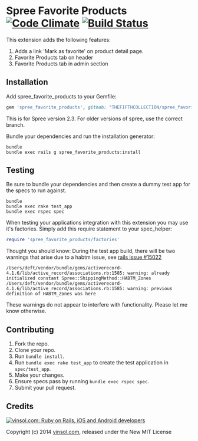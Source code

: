 Spree Favorite Products [![Code Climate](https://codeclimate.com/github/vinsol/spree_favorite_products.png)](https://codeclimate.com/github/vinsol/spree_favorite_products) [![Build Status](https://travis-ci.org/vinsol/spree_favorite_products.png?branch=master)](https://travis-ci.org/vinsol/spree_favorite_products)
=====================

This extension adds the following features:

1. Adds a link 'Mark as favorite' on product detail page.
2. Favorite Products tab on header
3. Favorite Products tab in admin section

Installation
------------

Add spree_favorite_products to your Gemfile:

```ruby
gem 'spree_favorite_products', github: "THEFIFTHCOLLECTION/spree_favorite_products', branch: '2-3-stable'
```

This is for Spree version 2.3.  For older versions of spree, use the correct branch.

Bundle your dependencies and run the installation generator:

```shell
bundle
bundle exec rails g spree_favorite_products:install
```

Testing
-------

Be sure to bundle your dependencies and then create a dummy test app for the specs to run against.

```shell
bundle
bundle exec rake test_app
bundle exec rspec spec
```

When testing your applications integration with this extension you may use it's factories.
Simply add this require statement to your spec_helper:

```ruby
require 'spree_favorite_products/factories'
```

Thought you should know:
During the test app build, there will be two warnings that arise due to a habtm issue, see [rails issue #15022](https://github.com/rails/rails/issues/15022)

```shell
/Users/deft/vendor/bundle/gems/activerecord-4.1.6/lib/active_record/associations.rb:1585: warning: already initialized constant Spree::ShippingMethod::HABTM_Zones
/Users/deft/vendor/bundle/gems/activerecord-4.1.6/lib/active_record/associations.rb:1585: warning: previous definition of HABTM_Zones was here
```
These warnings do not appear to interfere with functionality. Please let me know otherwise.


Contributing
------------

1. Fork the repo.
2. Clone your repo.
3. Run `bundle install`.
4. Run `bundle exec rake test_app` to create the test application in `spec/test_app`.
5. Make your changes.
6. Ensure specs pass by running `bundle exec rspec spec`.
7. Submit your pull request.

Credits
-------

[![vinsol.com: Ruby on Rails, iOS and Android developers](http://vinsol.com/vin_logo.png "Ruby on Rails, iOS and Android developers")](http://vinsol.com)

Copyright (c) 2014 [vinsol.com](http://vinsol.com "Ruby on Rails, iOS and Android developers"), released under the New MIT License
